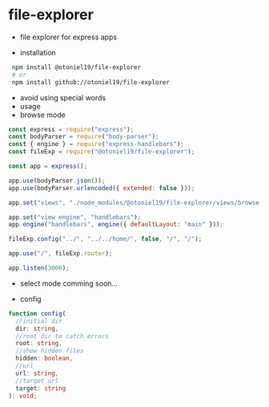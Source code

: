 # file-explorer

- file explorer for express apps

- installation

```sh
 npm install @otoniel19/file-explorer
 # or
 npm install github://otoniel19/file-explorer
```

- avoid using special words
- usage
- browse mode

```js
const express = require("express");
const bodyParser = require("body-parser");
const { engine } = require("express-handlebars");
const fileExp = require("@otoniel19/file-explorer");

const app = express();

app.use(bodyParser.json());
app.use(bodyParser.urlencoded({ extended: false }));

app.set("views", "./node_modules/@otoniel19/file-explorer/views/browse-mode/");

app.set("view engine", "handlebars");
app.engine("handlebars", engine({ defaultLayout: "main" }));

fileExp.config("../", "../../home/", false, "/", "/");

app.use("/", fileExp.router);

app.listen(3000);
```

- select mode comming soon...

- config

```ts
function config(
  //initial dir
  dir: string,
  //root dir to catch errors
  root: string,
  //show hidden files
  hidden: boolean,
  //url
  url: string,
  //target url
  target: string
): void;
```
